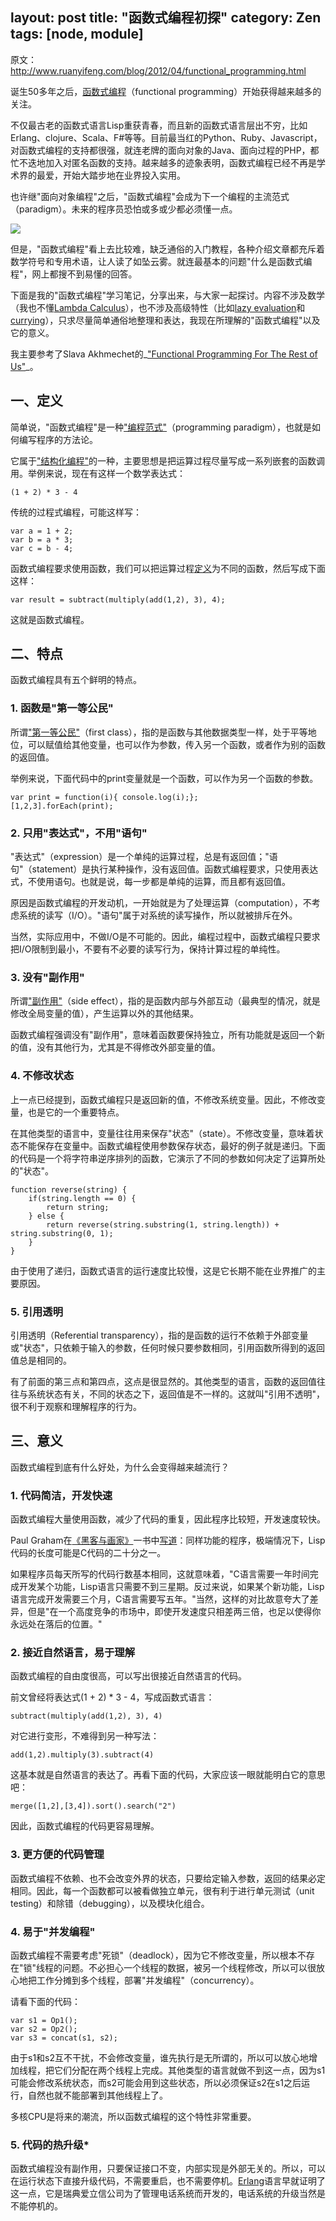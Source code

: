 layout: post
title: "函数式编程初探"
category: Zen
tags: [node, module]
--- 

原文： http://www.ruanyifeng.com/blog/2012/04/functional_programming.html

诞生50多年之后，[函数式编程](http://en.wikipedia.org/wiki/Functional_programming)（functional programming）开始获得越来越多的关注。

不仅最古老的函数式语言Lisp重获青春，而且新的函数式语言层出不穷，比如Erlang、clojure、Scala、F#等等。目前最当红的Python、Ruby、Javascript，对函数式编程的支持都很强，就连老牌的面向对象的Java、面向过程的PHP，都忙不迭地加入对匿名函数的支持。越来越多的迹象表明，函数式编程已经不再是学术界的最爱，开始大踏步地在业界投入实用。

也许继"面向对象编程"之后，"函数式编程"会成为下一个编程的主流范式（paradigm）。未来的程序员恐怕或多或少都必须懂一点。

![](http://johnnyimages.qiniudn.com/bg2012040601.png) 

但是，"函数式编程"看上去比较难，缺乏通俗的入门教程，各种介绍文章都充斥着数学符号和专用术语，让人读了如坠云雾。就连最基本的问题"什么是函数式编程"，网上都搜不到易懂的回答。

下面是我的"函数式编程"学习笔记，分享出来，与大家一起探讨。内容不涉及数学（我也不懂[Lambda Calculus](http://en.wikipedia.org/wiki/Lambda_calculus)），也不涉及高级特性（比如[lazy evaluation](http://en.wikipedia.org/wiki/Lazy_evaluation)和[currying](http://en.wikipedia.org/wiki/Currying)），只求尽量简单通俗地整理和表达，我现在所理解的"函数式编程"以及它的意义。

我主要参考了Slava Akhmechet的_["Functional Programming For The Rest of Us"](http://www.defmacro.org/ramblings/fp.html)_。

<!-- more -->

## 一、定义

简单说，"函数式编程"是一种["编程范式"](http://en.wikipedia.org/wiki/Programming_paradigm)（programming paradigm），也就是如何编写程序的方法论。

它属于["结构化编程"](http://en.wikipedia.org/wiki/Structured_programming)的一种，主要思想是把运算过程尽量写成一系列嵌套的函数调用。举例来说，现在有这样一个数学表达式：

    (1 + 2) * 3 - 4

传统的过程式编程，可能这样写：
    
    var a = 1 + 2;
    var b = a * 3;
    var c = b - 4;

函数式编程要求使用函数，我们可以把运算过程[定义](http://lostechies.com/derickbailey/2012/01/24/some-thoughts-on-functional-javascript/)为不同的函数，然后写成下面这样：

    var result = subtract(multiply(add(1,2), 3), 4);

这就是函数式编程。

## 二、特点

函数式编程具有五个鲜明的特点。

### 1. 函数是"第一等公民"

所谓["第一等公民"](http://en.wikipedia.org/wiki/First-class_function)（first class），指的是函数与其他数据类型一样，处于平等地位，可以赋值给其他变量，也可以作为参数，传入另一个函数，或者作为别的函数的返回值。

举例来说，下面代码中的print变量就是一个函数，可以作为另一个函数的参数。

    var print = function(i){ console.log(i);};  
    [1,2,3].forEach(print);

### 2. 只用"表达式"，不用"语句"

"表达式"（expression）是一个单纯的运算过程，总是有返回值；"语句"（statement）是执行某种操作，没有返回值。函数式编程要求，只使用表达式，不使用语句。也就是说，每一步都是单纯的运算，而且都有返回值。

原因是函数式编程的开发动机，一开始就是为了处理运算（computation），不考虑系统的读写（I/O）。"语句"属于对系统的读写操作，所以就被排斥在外。

当然，实际应用中，不做I/O是不可能的。因此，编程过程中，函数式编程只要求把I/O限制到最小，不要有不必要的读写行为，保持计算过程的单纯性。

### 3. 没有"副作用"

所谓["副作用"](http://en.wikipedia.org/wiki/Side_effect_(computer_science))（side effect），指的是函数内部与外部互动（最典型的情况，就是修改全局变量的值），产生运算以外的其他结果。

函数式编程强调没有"副作用"，意味着函数要保持独立，所有功能就是返回一个新的值，没有其他行为，尤其是不得修改外部变量的值。

### 4. 不修改状态

上一点已经提到，函数式编程只是返回新的值，不修改系统变量。因此，不修改变量，也是它的一个重要特点。

在其他类型的语言中，变量往往用来保存"状态"（state）。不修改变量，意味着状态不能保存在变量中。函数式编程使用参数保存状态，最好的例子就是递归。下面的代码是一个将字符串逆序排列的函数，它演示了不同的参数如何决定了运算所处的"状态"。

    function reverse(string) {
        if(string.length == 0) {
            return string;
        } else {
            return reverse(string.substring(1, string.length)) + string.substring(0, 1);
        }
    }

由于使用了递归，函数式语言的运行速度比较慢，这是它长期不能在业界推广的主要原因。

### 5. 引用透明

引用透明（Referential transparency），指的是函数的运行不依赖于外部变量或"状态"，只依赖于输入的参数，任何时候只要参数相同，引用函数所得到的返回值总是相同的。

有了前面的第三点和第四点，这点是很显然的。其他类型的语言，函数的返回值往往与系统状态有关，不同的状态之下，返回值是不一样的。这就叫"引用不透明"，很不利于观察和理解程序的行为。

## 三、意义

函数式编程到底有什么好处，为什么会变得越来越流行？

### 1. 代码简洁，开发快速

函数式编程大量使用函数，减少了代码的重复，因此程序比较短，开发速度较快。

Paul Graham在[《黑客与画家》](http://www.ruanyifeng.com/docs/pg/)一书中[写道](http://www.ruanyifeng.com/blog/2010/10/why_lisp_is_superior.html)：同样功能的程序，极端情况下，Lisp代码的长度可能是C代码的二十分之一。

如果程序员每天所写的代码行数基本相同，这就意味着，"C语言需要一年时间完成开发某个功能，Lisp语言只需要不到三星期。反过来说，如果某个新功能，Lisp语言完成开发需要三个月，C语言需要写五年。"当然，这样的对比故意夸大了差异，但是"在一个高度竞争的市场中，即使开发速度只相差两三倍，也足以使得你永远处在落后的位置。"

### 2. 接近自然语言，易于理解

函数式编程的自由度很高，可以写出很接近自然语言的代码。

前文曾经将表达式(1 + 2) * 3 - 4，写成函数式语言：

    subtract(multiply(add(1,2), 3), 4)

对它进行变形，不难得到另一种写法：

    add(1,2).multiply(3).subtract(4)

这基本就是自然语言的表达了。再看下面的代码，大家应该一眼就能明白它的意思吧：

    merge([1,2],[3,4]).sort().search("2")

因此，函数式编程的代码更容易理解。

### 3. 更方便的代码管理

函数式编程不依赖、也不会改变外界的状态，只要给定输入参数，返回的结果必定相同。因此，每一个函数都可以被看做独立单元，很有利于进行单元测试（unit testing）和除错（debugging），以及模块化组合。

### 4. 易于"并发编程"

函数式编程不需要考虑"死锁"（deadlock），因为它不修改变量，所以根本不存在"锁"线程的问题。不必担心一个线程的数据，被另一个线程修改，所以可以很放心地把工作分摊到多个线程，部署"并发编程"（concurrency）。

请看下面的代码：

    var s1 = Op1();
    var s2 = Op2();
    var s3 = concat(s1, s2);

由于s1和s2互不干扰，不会修改变量，谁先执行是无所谓的，所以可以放心地增加线程，把它们分配在两个线程上完成。其他类型的语言就做不到这一点，因为s1可能会修改系统状态，而s2可能会用到这些状态，所以必须保证s2在s1之后运行，自然也就不能部署到其他线程上了。

多核CPU是将来的潮流，所以函数式编程的这个特性非常重要。

### 5. 代码的热升级*

函数式编程没有副作用，只要保证接口不变，内部实现是外部无关的。所以，可以在运行状态下直接升级代码，不需要重启，也不需要停机。[Erlang](http://en.wikipedia.org/wiki/Erlang_(programming_language))语言早就证明了这一点，它是瑞典爱立信公司为了管理电话系统而开发的，电话系统的升级当然是不能停机的。



